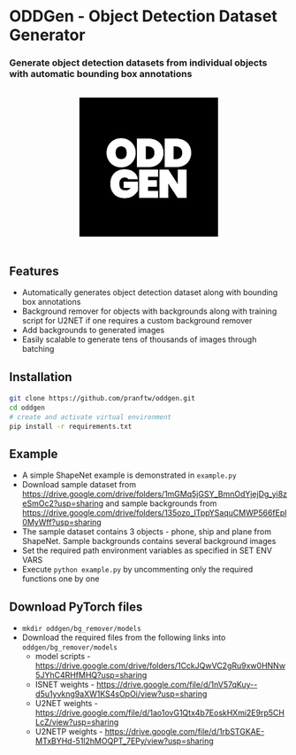 # ODDGen - Object Detection Dataset Generator
### Generate object detection datasets from individual objects with automatic bounding box annotations

<br>
  <div align="center">
    <img width="251" alt="image" src="logo.png">
  </div>
<br>

## Features
- Automatically generates object detection dataset along with bounding box annotations
- Background remover for objects with backgrounds along with training script for U2NET if one requires a custom background remover
- Add backgrounds to generated images
- Easily scalable to generate tens of thousands of images through batching

## Installation
```bash
git clone https://github.com/pranftw/oddgen.git
cd oddgen
# create and activate virtual environment
pip install -r requirements.txt
```

## Example
- A simple ShapeNet example is demonstrated in `example.py`
- Download sample dataset from https://drive.google.com/drive/folders/1mGMq5jGSY_BmnOdYjejDg_yi8zeSmOc2?usp=sharing and sample backgrounds from https://drive.google.com/drive/folders/135ozo_lTppYSaquCMWP566fEpl0MyWff?usp=sharing
- The sample dataset contains 3 objects - phone, ship and plane from ShapeNet. Sample backgrounds contains several background images
- Set the required path environment variables as specified in SET ENV VARS
- Execute `python example.py` by uncommenting only the required functions one by one


## Download PyTorch files
- `mkdir oddgen/bg_remover/models`
- Download the required files from the following links into `oddgen/bg_remover/models`
  - model scripts - https://drive.google.com/drive/folders/1CckJQwVC2gRu9xw0HNNw5JYhC4RHfMHQ?usp=sharing
  - ISNET weights - https://drive.google.com/file/d/1nV57qKuy--d5u1yvkng9aXW1KS4sOpOi/view?usp=sharing
  - U2NET weights - https://drive.google.com/file/d/1ao1ovG1Qtx4b7EoskHXmi2E9rp5CHLcZ/view?usp=sharing
  - U2NETP weights - https://drive.google.com/file/d/1rbSTGKAE-MTxBYHd-51l2hMOQPT_7EPy/view?usp=sharing
